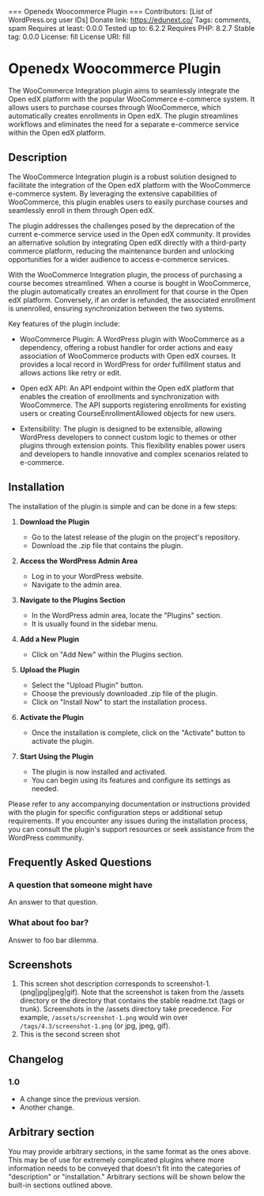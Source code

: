 === Openedx Woocommerce Plugin ===
Contributors: [List of WordPress.org user IDs]
Donate link: https://edunext.co/
Tags: comments, spam
Requires at least: 0.0.0
Tested up to: 6.2.2
Requires PHP: 8.2.7
Stable tag: 0.0.0
License: fill
License URI: fill

# Openedx Woocommerce Plugin

The WooCommerce Integration plugin aims to seamlessly integrate the Open edX platform with the popular WooCommerce e-commerce system. It allows users to purchase courses through WooCommerce, which automatically creates enrollments in Open edX. The plugin streamlines workflows and eliminates the need for a separate e-commerce service within the Open edX platform.

## Description

The WooCommerce Integration plugin is a robust solution designed to facilitate the integration of the Open edX platform with the WooCommerce e-commerce system. By leveraging the extensive capabilities of WooCommerce, this plugin enables users to easily purchase courses and seamlessly enroll in them through Open edX.

The plugin addresses the challenges posed by the deprecation of the current e-commerce service used in the Open edX community. It provides an alternative solution by integrating Open edX directly with a third-party commerce platform, reducing the maintenance burden and unlocking opportunities for a wider audience to access e-commerce services.

With the WooCommerce Integration plugin, the process of purchasing a course becomes streamlined. When a course is bought in WooCommerce, the plugin automatically creates an enrollment for that course in the Open edX platform. Conversely, if an order is refunded, the associated enrollment is unenrolled, ensuring synchronization between the two systems.

Key features of the plugin include:

- WooCommerce Plugin: A WordPress plugin with WooCommerce as a dependency, offering a robust handler for order actions and easy association of WooCommerce products with Open edX courses. It provides a local record in WordPress for order fulfillment status and allows actions like retry or edit.

- Open edX API: An API endpoint within the Open edX platform that enables the creation of enrollments and synchronization with WooCommerce. The API supports registering enrollments for existing users or creating CourseEnrollmentAllowed objects for new users.

- Extensibility: The plugin is designed to be extensible, allowing WordPress developers to connect custom logic to themes or other plugins through extension points. This flexibility enables power users and developers to handle innovative and complex scenarios related to e-commerce.

## Installation

The installation of the plugin is simple and can be done in a few steps:

1. **Download the Plugin**
   - Go to the latest release of the plugin on the project's repository.
   - Download the .zip file that contains the plugin.

2. **Access the WordPress Admin Area**
   - Log in to your WordPress website.
   - Navigate to the admin area.

3. **Navigate to the Plugins Section**
   - In the WordPress admin area, locate the "Plugins" section.
   - It is usually found in the sidebar menu.

4. **Add a New Plugin**
   - Click on "Add New" within the Plugins section.

5. **Upload the Plugin**
   - Select the "Upload Plugin" button.
   - Choose the previously downloaded .zip file of the plugin.
   - Click on "Install Now" to start the installation process.

6. **Activate the Plugin**
   - Once the installation is complete, click on the "Activate" button to activate the plugin.

7. **Start Using the Plugin**
   - The plugin is now installed and activated.
   - You can begin using its features and configure its settings as needed.

Please refer to any accompanying documentation or instructions provided with the plugin for specific configuration steps or additional setup requirements. If you encounter any issues during the installation process, you can consult the plugin's support resources or seek assistance from the WordPress community.

## Frequently Asked Questions

### A question that someone might have

An answer to that question.

### What about foo bar?

Answer to foo bar dilemma.

## Screenshots

1. This screen shot description corresponds to screenshot-1.(png|jpg|jpeg|gif). Note that the screenshot is taken from the /assets directory or the directory that contains the stable readme.txt (tags or trunk). Screenshots in the /assets directory take precedence. For example, `/assets/screenshot-1.png` would win over `/tags/4.3/screenshot-1.png` (or jpg, jpeg, gif).
2. This is the second screen shot

## Changelog

### 1.0
* A change since the previous version.
* Another change.

## Arbitrary section

You may provide arbitrary sections, in the same format as the ones above. This may be of use for extremely complicated plugins where more information needs to be conveyed that doesn't fit into the categories of "description" or "installation." Arbitrary sections will be shown below the built-in sections outlined above.